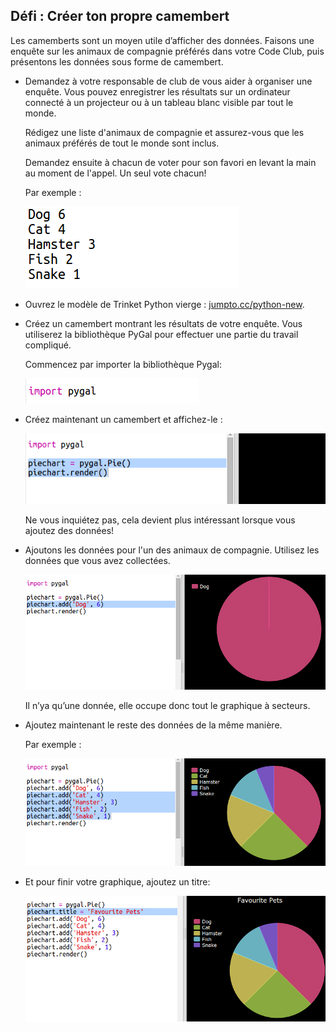 ## Défi : Créer ton propre camembert

Les camemberts sont un moyen utile d’afficher des données. Faisons une enquête sur les animaux de compagnie préférés dans votre Code Club, puis présentons les données sous forme de camembert.

+ Demandez à votre responsable de club de vous aider à organiser une enquête. Vous pouvez enregistrer les résultats sur un ordinateur connecté à un projecteur ou à un tableau blanc visible par tout le monde.
    
    Rédigez une liste d'animaux de compagnie et assurez-vous que les animaux préférés de tout le monde sont inclus.
    
    Demandez ensuite à chacun de voter pour son favori en levant la main au moment de l'appel. Un seul vote chacun!
    
    Par exemple :
    
    ![capture d'écran](images/pets-favourite.png)

+ Ouvrez le modèle de Trinket Python vierge : <a href="http://jumpto.cc/python-new" target="_blank">jumpto.cc/python-new</a>.

+ Créez un camembert montrant les résultats de votre enquête. Vous utiliserez la bibliothèque PyGal pour effectuer une partie du travail compliqué.
    
    Commencez par importer la bibliothèque Pygal:
    
    ![capture d'écran](images/pets-pygal.png)

+ Créez maintenant un camembert et affichez-le :
    
    ![capture d'écran](images/pets-pie.png)
    
    Ne vous inquiétez pas, cela devient plus intéressant lorsque vous ajoutez des données!

+ Ajoutons les données pour l'un des animaux de compagnie. Utilisez les données que vous avez collectées.
    
    ![capture d'écran](images/pets-add.png)
    
    Il n’ya qu’une donnée, elle occupe donc tout le graphique à secteurs.

+ Ajoutez maintenant le reste des données de la même manière.
    
    Par exemple :
    
    ![capture d'écran](images/pets-add-all.png)

+ Et pour finir votre graphique, ajoutez un titre:
    
    ![capture d'écran](images/pets-title.png)
